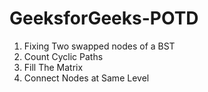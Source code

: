 # GeeksforGeeks-POTD

1. Fixing Two swapped nodes of a BST
2. Count Cyclic Paths
3. Fill The Matrix
4. Connect Nodes at Same Level
